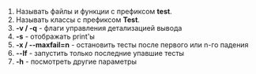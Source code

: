 1. Называть файлы и функции с префиксом **test**.
2. Называть классы с префиксом **Test**.
3. **-v / -q** - флаги управления детализацией вывода
4. **-s** - отображать print'ы
5. **-x / --maxfail=n** - остановить тесты после первого или n-го падения
6. **--lf** - запустить только последние упавшие тесты
7. **-h** - посмотреть другие параметры